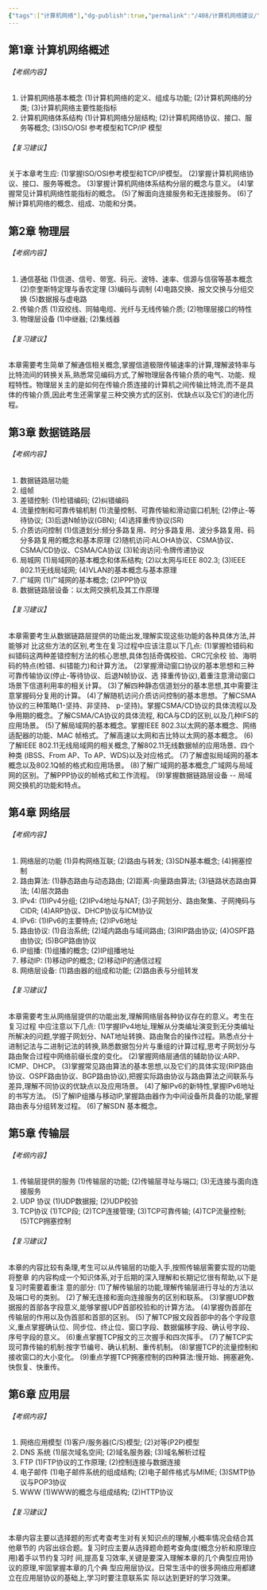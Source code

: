 ```yaml
---
{"tags":["计算机网络"],"dg-publish":true,"permalink":"/408/计算机网络建议/","dgPassFrontmatter":true,"noteIcon":"","created":"2024-06-25T14:13:14.922+08:00","updated":"2024-06-25T14:13:14.922+08:00"}
---
```


## 第1章 计算机网络概述

###### 【考纲内容】
1. 计算机网络基本概念 
   (1)计算机网络的定义、组成与功能;
   (2)计算机网络的分类;
   (3)计算机网络主要性能指标
2. 计算机网络体系结构 
   (1)计算机网络分层结构;
   (2)计算机网络协议、接口、服务等概念; 
   (3)ISO/OSI 参考模型和TCP/IP 模型
###### 【复习建议】
关于本章考生应: 
(1)掌握ISO/OSI参考模型和TCP/IP模型。
(2)掌握计算机网络协议、接口、服务等概念。
(3)掌握计算机网络体系结构分层的概念与意义。
(4)掌握常见计算机网络性能指标的概念。
(5)了解面向连接服务和无连接服务。
(6)了解计算机网络的概念、组成、功能和分类。
## 第2章 物理层
###### 【考纲内容】
1. 通信基础 
   (1)信道、信号、带宽、码元、波特、速率、信源与信宿等基本概念 
   (2)奈奎斯特定理与香农定理 
   (3)编码与调制 
   (4)电路交换、报文交换与分组交换 
   (5)数据报与虚电路
2. 传输介质 
   (1)双绞线、同轴电缆、光纤与无线传输介质;
   (2)物理层接口的特性
3. 物理层设备 
   (1)中继器;
   (2)集线器
###### 【复习建议】

本章需要考生简单了解通信相关概念,掌握信道极限传输速率的计算,理解波特率与比特流间的转换关系,熟悉常见编码方式,了解物理层各传输介质的电气、功能、规程特性。物理层关主的是如何在传输介质连接的计算机之间传输比特流,而不是具体的传输介质,因此考生还需掌星三种交换方式的区别、优缺点以及它们的进化历程。
## 第3章 数据链路层
###### 【考纲内容】
1. 数据链路层功能
2. 组帧
3. 差错控制:
   (1)检错编码;
   (2)纠错编码
4. 流量控制和可靠传输机制 
   (1)流量控制、可靠传输和滑动窗口机制;
   (2)停止-等待协议;
   (3)后退N帧协议(GBN);
   (4)选择重传协议(SR)
5. 介质访问控制 
   (1)信道划分:频分多路复用、时分多路复用、波分多路复用、码分多路复用的概念和基本原理 
   (2)随机访问:ALOHA协议、CSMA协议、CSMA/CD协议、CSMA/CA协议 
   (3)轮询访问:令牌传递协议
6. 局城网 
   (1)局域网的基本概念和体系结构;
   (2)以太网与IEEE 802.3; 
   (3)IEEE 802.11无线局域网;
   (4)VLAN的基本概念与基本原理
7. 广域网 
   (1)广域网的基本概念;
   (2)PPP协议
8. 数据链路层设备：以太网交换机及其工作原理
###### 【复习建议】
本章需要考生从数据链路层提供的功能出发,理解实现这些功能的各种具体方法,并能够对 比这些方法的区别,考生在复习过程中应该注意以下几点: (1)掌握检错码和纠错码这两种差错控制方法的核心思想,具体包括奇偶校验、CRC冗余校 验、海明码的特点(检错、纠错能力)和计算方法。 (2)掌握滑动窗口协议的基本思想和三种可靠传输协议(停止-等待协议、后退N帧协议、选 择重传协议),着重注意滑动窗口场景下信道利用率的相关计算。 (3)了解四种静态信道划分的基本思想,其中需要注意掌握码分复用的计算。 (4)了解随机访问介质访问控制的基本思想。了解CSMA协议的三种策略(1-坚持、非坚持、 p-坚持)。掌握CSMA/CD协议的具体流程以及争用期的概念。了解CSMA/CA协议的具体流程, 和CA与CD的区别,以及几种IFS的应用场景。 (5)了解局域网的基本概念。掌握IEEE 802.3以太网的基本概念、网络适配器的功能、MAC 帧格式。了解高速以太网和吉比特以太网的基本概念。 (6)了解IEEE 802.11无线局域网的相关概念,了解802.11无线数据帧的应用场景、四个种类 (IBSS、From AP、To AP、WDS)以及对应格式。 (7)了解虚拟局域网的基本概念以及802.1Q帧的格式和应用场景。 (8)了解广域网的基本概念,广域网与局域网的区别。了解PPP协议的帧格式和工作流程。 (9)掌握数据链路层设备 -- 局域网交换机的功能和特点。
## 第4章 网络层
###### 【考纲内容】
 1. 网络层的功能
    (1)异构网络互联;
    (2)路由与转发;
    (3)SDN基本概念;
    (4)拥塞控制
 2. 路由算法:
    (1)静态路由与动态路由;
    (2)距离-向量路由算法;
    (3)链路状态路由算法;
    (4)层次路由
 3. IPv4:
    (1)IPv4分组;
    (2)IPv4地址与NAT;
    (3)子网划分、路由聚集、子网掩码与CIDR;
    (4)ARP协议、DHCP协议与ICM协议
 4. IPv6:
    (1)IPv6的主要特点;
    (2)IPv6地址
 5. 路由协议:
    (1)自治系统;
    (2)域内路由与域间路由;
    (3)RIP路由协议;
    (4)OSPF路由协议;
    (5)BGP路由协议
 6. IP组播:
    (1)组播的概念;
    (2)IP组播地址
 7. 移动IP:
    (1)移动IP的概念;
    (2)移动IP的通信过程
 8. 网络层设备:
    (1)路由器的组成和功能;
    (2)路由表与分组转发
###### 【复习建议】
本章需要考生从网络层提供的功能出发,理解网络层各种协议存在的意义。考生在复习过程 中应注意以下几点: (1)学握IPv4地址,理解从分类编址演变到无分类编址所解决的问题,学握子网划分、NAT地址转换、路由聚合的操作过程。熟悉点分十进制记法与二进制记法的转换,熟悉数据包分片与重组的计算过程,思考子网划分与路由聚合过程中网络前缀长度的变化。 (2)掌握网络层通信的辅助协议:ARP、ICMP、DHCP。 (3)掌握常见路由算法的基本思想,以及它们的具体实现(RIP路由协议、OSPF路由协议、BGP路由协议),把握实际路由协议与路由算法之间联系与差异,理解不同协议的优缺点以及应用场景。 (4)了解IPv6的新特性,掌握IPv6地址的书写方法。 (5)了解IP组播与移动IP,掌握路由器作为中间设备所具备的功能,掌握路由表与分组转发过程。 (6)了解SDN 基本概念。
## 第5章 传输层
###### 【考纲内容】
1. 传输层提供的服务 
   (1)传输层的功能;
   (2)传输层寻址与端口;
   (3)无连接与面向连接服务
2. UDP 协议 
   (1)UDP数据报;
   (2)UDP校验
3. TCP协议 
   (1)TCP段;
   (2)TCP连接管理;
   (3)TCP可靠传输;
   (4)TCP流量控制;
   (5)TCP拥塞控制
###### 【复习建议】
本章的内容比较有条理,考生可以从传输层的功能入手,按照传输层需要实现的功能将整章 的内容构成一个知识体系,对于后期的深入理解和长期记忆很有帮助,以下是复习时需要着重注 意的部分: (1)了解传输层的功能,理解传输层进行寻址的方法以及端口号的类别。 (2)了解无连接和面向连接服务的区别和联系。 (3)掌握UDP数据报的首部各字段意义,能够掌握UDP首部校验和的计算方法。 (4)掌握伪首部在传输层的作用以及伪首部和首部的区别。 (5)了解TCP报文段首部中的各个字段意义,重点掌握确认位、同步位、终止位、窗口字段、数据偏移字段、确认号字段、序号字段的意义。 (6)重点掌握TCP报文的三次握手和四次挥手。 (7)了解TCP实现可靠传输的机制:按字节编号、确认机制、重传机制。 (8)掌握TCP的流量控制和接收窗口的大小变化。 (9)重点学握TCP拥塞控制的四种算法:慢开始、拥塞避免、快恢复、快重传。
## 第6章 应用层
###### 【考纲内容】
1. 网络应用模型 
   (1)客户/服务器(C/S)模型;
   (2)对等(P2P)模型
2. DNS 系统
   (1)层次域名空间;
   (2)域名服务器;
   (3)域名解析过程
3. FTP 
   (1)FTP协议的工作原理;
   (2)控制连接与数据连接
4. 电子邮件 
   (1)电子邮件系统的组成结构;
   (2)电子邮件格式与MIME;
   (3)SMTP协议与POP3协议
5. WWW 
   (1)WWW的概念与组成结构;
   (2)HTTP协议
###### 【复习建议】
本章内容主要以选择题的形式考查考生对有关知识点的理解,小概率情况会结合其他章节的 内容出综合题。复习时应主要从选择题命题考查角度(概念分析和原理应用)着手以节约复习时 间,提高复习效率,关键是要深入理解本章的几个典型应用协议的原理,牢固掌握本章的几个典 型应用层协议。日常生活中的很多网络应用都建立在应用层协议的基础上,学习时要注意联系实 际以达到更好的学习效果。